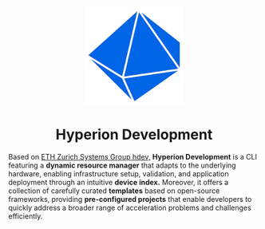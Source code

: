 <p align="center" style="margin-bottom: 0px;">
  <img src="https://github.com/oreolag/hdev/blob/main/hdev-removebg.png" 
       align="center" style="width: 200px; height: auto;">
</p>

<h1 align="center">
  Hyperion Development
</h1> 

Based on [ETH Zurich Systems Group hdev,](https://github.com/fpgasystems/hdev) **Hyperion Development** is a CLI featuring a **dynamic resource manager** that adapts to the underlying hardware, enabling infrastructure setup, validation, and application deployment through an intuitive **device index.** Moreover, it offers a collection of carefully curated **templates** based on open-source frameworks, providing **pre-configured projects** that enable developers to quickly address a broader range of acceleration problems and challenges efficiently.